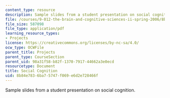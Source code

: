 ```yaml
---
content_type: resource
description: Sample slides from a student presentation on social cognition.
file: /courses/9-012-the-brain-and-cognitive-sciences-ii-spring-2006/8b84e7836ba75747f069e6d2e728466f_ntwarog_presenta.pdf
file_size: 587098
file_type: application/pdf
learning_resource_types:
- Projects
license: https://creativecommons.org/licenses/by-nc-sa/4.0/
ocw_type: OCWFile
parent_title: Projects
parent_type: CourseSection
parent_uid: 98a31f58-b82f-1370-7917-44662a3e0ecd
resourcetype: Document
title: Social Cognition
uid: 8b84e783-6ba7-5747-f069-e6d2e728466f
---
```

Sample slides from a student presentation on social cognition.